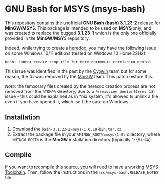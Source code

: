 # GNU Bash for MSYS (msys-bash)

This repository contains the unofficial **GNU Bash (bash) 3.1.23-2** release
for **MinGW/MSYS**. This package is intended to be used on **MSYS** only, and
was created to replace the bugged **3.1.23-1** which is the only one
officially provided in the **MinGW/MSYS** repository.

Indeed, while trying to create a [heredoc](https://en.wikipedia.org/wiki/Here_document),
you may have the following issue on some Windows 10/11 editions (tested on
Windows 10 Home 22H2):

```
bash: cannot create temp file for here document: Permission denied
```

This issue was identified in the past by the [Cygwin](https://www.cygwin.com/)
team but for some reason, the fix was removed by the
[MinGW](https://osdn.net/projects/mingw/) team. This patch restore this.

*Note:* the temporary files created by the heredoc creation process are not
removed from the `%TEMP%` directory, due to a `Permission denied` (`Errno 13`)
issue - this could be explained as in *nix system, it's allowed to unlink a file
even if you have opened it, which isn't the case on Windows.

## Installation

1. Download the `bash-3.1.23-2-msys-1.0.19-bin.tar.xz`.
2. Extract the package file in your `%MINGW_ROOT%\msys\1.0\` directory, where
   `%MINGW_ROOT%` is the **MinGW** installation directory (typically `C:\MinGW`).

## Compile

If you want to recompile this source, you will need to have a working 
[MSYS Toolchain](http://www.mingw.org/wiki/HOWTO_Create_an_MSYS_Build_Environment).
Then, follow the instructions in the `src/msys-bash.RELEASE_NOTES` file.
